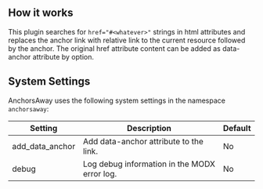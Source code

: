 ## How it works

This plugin searches for `href="#<whatever>"` strings in html attributes and
replaces the anchor link with relative link to the current resource followed by
the anchor. The original href attribute content can be added as data-anchor
attribute by option.

## System Settings

AnchorsAway uses the following system settings in the namespace `anchorsaway`:
   
Setting | Description | Default
------- | ----------- | -------
add_data_anchor | Add data-anchor attribute to the link. | No
debug | Log debug information in the MODX error log. | No
